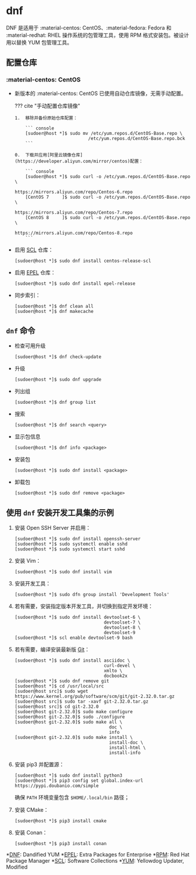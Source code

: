 # dnf

DNF 是适用于 :material-centos: CentOS、:material-fedora: Fedora 和 :material-redhat: RHEL 操作系统的包管理工具，使用 RPM 格式安装包。被设计用以替换 YUM 包管理工具。

## 配置仓库

### :material-centos: CentOS

*   新版本的 :material-centos: CentOS 已使用自动仓库镜像，无需手动配置。

    ??? cite "手动配置仓库镜像"

        1.  移除并备份原始仓库配置：

            ``` console
            [sudoer@host *]$ sudo mv /etc/yum.repos.d/CentOS-Base.repo \
                                    /etc/yum.repos.d/CentOS-Base.repo.bck
            ```

        0.  下载并应用[阿里云镜像仓库](https://developer.aliyun.com/mirror/centos)配置：

            ``` console
            [sudoer@host *]$ sudo curl -o /etc/yum.repos.d/CentOS-Base.repo \
                                        https://mirrors.aliyun.com/repo/Centos-6.repo
            [CentOS 7     ]$ sudo curl -o /etc/yum.repos.d/CentOS-Base.repo \
                                        https://mirrors.aliyun.com/repo/Centos-7.repo
            [CentOS 8     ]$ sudo curl -o /etc/yum.repos.d/CentOS-Base.repo \
                                        https://mirrors.aliyun.com/repo/Centos-8.repo
            ```

*   启用 [SCL] 仓库：

    ``` console
    [sudoer@host *]$ sudo dnf install centos-release-scl
    ```

*   启用 [EPEL] 仓库：

    ``` console
    [sudoer@host *]$ sudo dnf install epel-release
    ```

*   同步索引：

    ``` console
    [sudoer@host *]$ dnf clean all
    [sudoer@host *]$ dnf makecache
    ```

## `dnf` 命令

*   检查可用升级

    ``` console
    [sudoer@host *]$ dnf check-update
    ```

*   升级

    ``` console
    [sudoer@host *]$ sudo dnf upgrade
    ```

*   列出组

    ``` console
    [sudoer@host *]$ dnf group list
    ```

*   搜索

    ``` console
    [sudoer@host *]$ dnf search <query>
    ```

*   显示包信息

    ``` console
    [sudoer@host *]$ dnf info <package>
    ```

*   安装包

    ``` console
    [sudoer@host *]$ sudo dnf install <package>
    ```

*   卸载包

    ``` console
    [sudoer@host *]$ sudo dnf remove <package>
    ```

## 使用 `dnf` 安装开发工具集的示例

1.  安装 Open SSH Server 并启用：

    ``` console
    [sudoer@host *]$ sudo dnf install openssh-server
    [sudoer@host *]$ sudo systemctl enable sshd
    [sudoer@host *]$ sudo systemctl start sshd
    ```

0.  安装 Vim：

    ``` console
    [sudoer@host *]$ sudo dnf install vim
    ```

0.  安装开发工具：

    ``` console
    [sudoer@host *]$ sudo dfn group install 'Development Tools'
    ```

0.  若有需要，安装指定版本开发工具，并切换到指定开发环境：

    ``` console
    [sudoer@host *]$ sudo dnf install devtoolset-6 \
                                      devtoolset-7 \
                                      devtoolset-8 \
                                      devtoolset-9
    [sudoer@host *]$ scl enable devtoolset-9 bash
    ```

0.  若有需要，编译安装最新版 [Git](https://git-scm.com/download/linux)：

    ``` console
    [sudoer@host *]$ sudo dnf install asciidoc \
                                      curl-devel \
                                      xmlto \
                                      docbook2x
    [sudoer@host *]$ sudo dnf remove git
    [sudoer@host *]$ cd /usr/local/src
    [sudoer@host src]$ sudo wget https://www.kernel.org/pub/software/scm/git/git-2.32.0.tar.gz
    [sudoer@host src]$ sudo tar -xavf git-2.32.0.tar.gz
    [sudoer@host src]$ cd git-2.32.0
    [sudoer@host git-2.32.0]$ sudo make configure
    [sudoer@host git-2.32.0]$ sudo ./configure
    [sudoer@host git-2.32.0]$ sudo make all \
                                        doc \
                                        info
    [sudoer@host git-2.32.0]$ sudo make install \
                                        install-doc \
                                        install-html \
                                        install-info
    ```

0.  安装 pip3 并配置源：

    ``` console
    [sudoer@host *]$ sudo dnf install python3
    [sudoer@host *]$ pip3 config set global.index-url https://pypi.doubanio.com/simple
    ```

    确保 `PATH` 环境变量包含 `$HOME/.local/bin` 路径；

0.  安装 CMake：

    ``` console
    [sudoer@host *]$ pip3 install cmake
    ```

0.  安装 Conan：

    ``` console
    [sudoer@host *]$ pip3 install conan
    ```

<!----------------------------------------------------------------------------->

[DNF]:  <https://rpm-software-management.github.io/>
[EPEL]: <https://fedoraproject.org/wiki/EPEL>                          "EPEL - Fedora Project Wiki"
[RPM]:  <https://rpm.org/>
[SCL]:  <https://wiki.centos.org/AdditionalResources/Repositories/SCL>
[YUM]:  <http://yum.baseurl.org/>

*[DNF]:  Dandified YUM
*[EPEL]: Extra Packages for Enterprise
*[RPM]:  Red Hat Package Manager
*[SCL]:  Software Collections
*[YUM]:  Yellowdog Updater, Modified
